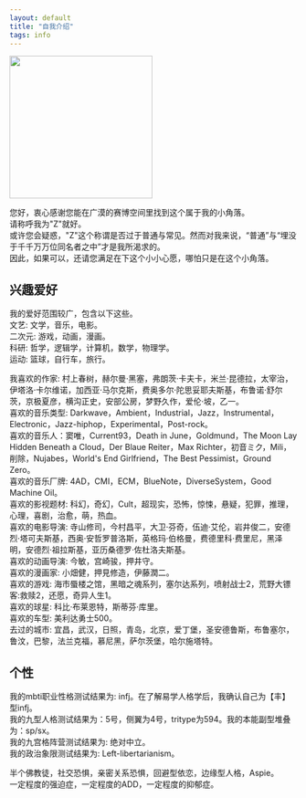 ```yaml
---
layout: default
title: "自我介绍"
tags: info
---
```

<img src="https://i.pinimg.com/originals/bc/10/f9/bc10f964a195fdee76e749bf0f552c30.jpg" width="250" height="" alt=""/>
  
您好，衷心感谢您能在广漠的赛博空间里找到这个属于我的小角落。  
请称呼我为"Z"就好。  
或许您会疑惑，"Z"这个称谓是否过于普通与常见。然而对我来说，“普通”与“埋没于千千万万位同名者之中”才是我所渴求的。  
因此，如果可以，还请您满足在下这个小小心愿，哪怕只是在这个小角落。
  
## 兴趣爱好  
我的爱好范围较广，包含以下这些。  
  文艺: 文学，音乐，电影。  
  二次元: 游戏，动画，漫画。  
  科研: 哲学，逻辑学，计算机，数学，物理学。  
  运动: 篮球，自行车，旅行。  
    
我喜欢的作家: 村上春树，赫尔曼·黑塞，弗朗茨·卡夫卡，米兰·昆德拉，太宰治，伊塔洛·卡尔维诺，加西亚·马尔克斯，费奥多尔·陀思妥耶夫斯基，布鲁诺·舒尔茨，京极夏彦，横沟正史，安部公房，梦野久作，爱伦·坡，乙一。   
  喜欢的音乐类型: Darkwave，Ambient，Industrial，Jazz，Instrumental，Electronic，Jazz-hiphop，Experimental，Post-rock。  
  喜欢的音乐人：窦唯，Current93，Death in June，Goldmund，The Moon Lay Hidden Beneath a Cloud，Der Blaue Reiter，Max Richter，初音ミク，Mili，削除，Nujabes，World's End Girlfriend，The Best Pessimist，Ground Zero。  
  喜欢的音乐厂牌: 4AD，CMI，ECM，BlueNote，DiverseSystem，Good Machine Oil。  
  喜欢的影视题材: 科幻，奇幻，Cult，超现实，恐怖，惊悚，悬疑，犯罪，推理，心理，喜剧，治愈，萌，热血。  
  喜欢的电影导演: 寺山修司，今村昌平，大卫·芬奇，伍迪·艾伦，岩井俊二，安德烈·塔可夫斯基，西奥·安哲罗普洛斯，英格玛·伯格曼，费德里科·费里尼，黑泽明，安德烈·祖拉斯基，亚历桑德罗·佐杜洛夫斯基。  
  喜欢的动画导演: 今敏，宫崎骏，押井守。  
  喜欢的漫画家: 小畑健，押見修造，伊藤潤二。  
  喜欢的游戏: 海市蜃楼之馆，黑暗之魂系列，塞尔达系列，喷射战士2，荒野大镖客:救赎2，还愿，奇异人生1。  
  喜欢的球星: 科比·布莱恩特，斯蒂芬·库里。  
  喜欢的车型: 美利达勇士500。  
  去过的城市: 宜昌，武汉，日照，青岛，北京，爱丁堡，圣安德鲁斯，布鲁塞尔，鲁汶，巴黎，法兰克福，慕尼黑，萨尔茨堡，哈尔施塔特。  
  
## 个性
我的mbti职业性格测试结果为: infj。在了解易学人格学后，我确认自己为【丰】型infj。  
我的九型人格测试结果为：5号，侧翼为4号，tritype为594。我的本能副型堆叠为：sp/sx。  
我的九宫格阵营测试结果为: 绝对中立。  
我的政治象限测试结果为: Left-libertarianism。  
    
半个佛教徒，社交恐惧，亲密关系恐惧，回避型依恋，边缘型人格，Aspie。  
一定程度的强迫症，一定程度的ADD，一定程度的抑郁症。  

